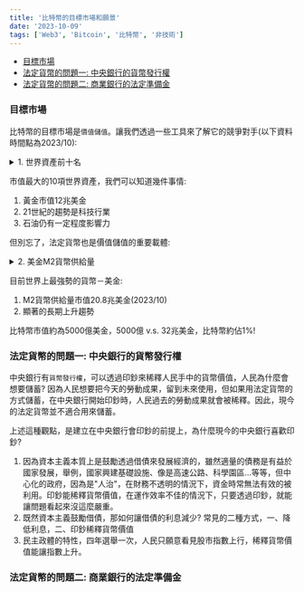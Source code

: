 ```yaml
---
title: '比特幣的目標市場和願景'
date: '2023-10-09'
tags: ['Web3', 'Bitcoin', '比特幣', '非技術']
---
```


- [目標市場](#目標市場)
- [法定貨幣的問題一: 中央銀行的貨幣發行權](#法定貨幣的問題一-中央銀行的貨幣發行權)
- [法定貨幣的問題二: 商業銀行的法定準備金](#法定貨幣的問題二-商業銀行的法定準備金)




### 目標市場

比特幣的目標市場是`價值儲值`。讓我們透過一些工具來了解它的競爭對手(以下資料時間點為2023/10):

<details>
  <summary>1. 世界資產前十名</summary>

2023/10
  - 2種貴金屬(金、銀)
  - 7間科技公司
  - 1間石油公司
  
  ![World Assets Top10](/bitcoin-fundamentals/world-assets-top10.jpg)
</details>

市值最大的10項世界資產，我們可以知道幾件事情:

1. 黃金市值12兆美金
2. 21世紀的趨勢是科技行業
3. 石油仍有一定程度影響力

但別忘了，法定貨幣也是價值儲值的重要載體:

<details>
  <summary>2. 美金M2貨幣供給量</summary>

  ![USD M2 Supply](/bitcoin-fundamentals/usd-m2-supply.jpg)
</details>

目前世界上最強勢的貨幣－美金:

1. M2貨幣供給量市值20.8兆美金(2023/10)
2. 顯著的長期上升趨勢

比特幣市值約為5000億美金，5000億 v.s. 32兆美金，比特幣約佔1%!

### 法定貨幣的問題一: 中央銀行的貨幣發行權

中央銀行有`貨幣發行權`，可以透過印鈔來稀釋人民手中的貨幣價值，人民為什麼會想要儲蓄? 因為人民想要把今天的勞動成果，留到未來使用，但如果用法定貨幣的方式儲蓄，在中央銀行開始印鈔時，人民過去的勞動成果就會被稀釋。因此，現今的法定貨幣並不適合用來儲蓄。

上述這種觀點，是建立在中央銀行會印鈔的前提上，為什麼現今的中央銀行喜歡印鈔?

1. 因為資本主義本質上是鼓勵透過借債來發展經濟的，雖然適量的債務是有益於國家發展，舉例，國家興建基礎設施、像是高速公路、科學園區...等等，但中心化的政府，因為是"人治"，在財務不透明的情況下，資金時常無法有效的被利用。印鈔能稀釋貨幣價值，在運作效率不佳的情況下，只要透過印鈔，就能讓問題看起來沒這麼嚴重。
2. 既然資本主義鼓勵借債，那如何讓借債的利息減少? 常見的二種方式，一、降低利息，二、印鈔稀釋貨幣價值
3. 民主政體的特性，四年選舉一次，人民只願意看見股市指數上行，稀釋貨幣價值能讓指數上升。

### 法定貨幣的問題二: 商業銀行的法定準備金
